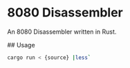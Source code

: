 # 8080 Disassembler 

An 8080 Disassembler written in Rust.

## Usage

```sh
cargo run < {source} |less`
```
